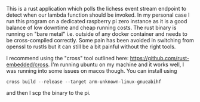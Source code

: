 This is a rust application which polls the lichess event stream endpoint
to detect when our lambda function should be invoked. In my personal case
I run this program on a dedicated raspberry pi zero instance as it is a
good balance of low downtime and cheap running costs. The rust binary is
running on "bare metal" i.e. outside of any docker container and needs to
be cross-compiled correctly. Some pain has been avoided in switching from
openssl to rustls but it can still be a bit painful without the right 
tools.

I recommend using the "cross" tool outlined here: 
https://github.com/rust-embedded/cross. I'm running ubuntu on my machine
and it works well, I was running into some issues on macos though.
You can install using

`cross build --release --target arm-unknown-linux-gnueabihf`

and then I scp the binary to the pi.

